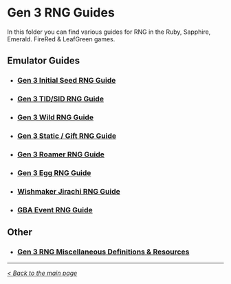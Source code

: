 # Gen 3 RNG Guides

In this folder you can find various guides for RNG in the Ruby, Sapphire, Emerald. FireRed & LeafGreen games.

## Emulator Guides
- ### [Gen 3 Initial Seed RNG Guide](https://github.com/Wi-Fi-Labs/Labs-Guides/blob/main/GEN%203/Guides/Gen3InitialSeedRNG.md)
- ### [Gen 3 TID/SID RNG Guide](https://github.com/Wi-Fi-Labs/Labs-Guides/blob/main/GEN%203/Guides/Gen3TIDSIDRNG.md)
- ### [Gen 3 Wild RNG Guide](https://raw.githubusercontent.com/Wi-Fi-Labs/Labs-Guides/main/MISC/Images/Construction.png)
- ### [Gen 3 Static / Gift RNG Guide](https://raw.githubusercontent.com/Wi-Fi-Labs/Labs-Guides/main/MISC/Images/Construction.png)
- ### [Gen 3 Roamer RNG Guide](https://github.com/Wi-Fi-Labs/Labs-Guides/blob/main/GEN%203/Guides/Gen3RoamerRNG.md)
- ### [Gen 3 Egg RNG Guide](https://github.com/Wi-Fi-Labs/Labs-Guides/blob/main/GEN%203/Guides/Gen3EggRNG.md)
- ### [Wishmaker Jirachi RNG Guide](https://github.com/Wi-Fi-Labs/Labs-Guides/blob/main/GEN%203/Guides/WishmakerRNG.md)
- ### [GBA Event RNG Guide](https://raw.githubusercontent.com/Wi-Fi-Labs/Labs-Guides/main/MISC/Images/Construction.png)

## Other
- ### [Gen 3 RNG Miscellaneous Definitions & Resources](https://github.com/Wi-Fi-Labs/Labs-Guides/blob/main/GEN%203/Guides/Gen3MiscRNG.md)

***
_[< Back to the main page](https://github.com/Wi-Fi-Labs/Labs-Guides)_